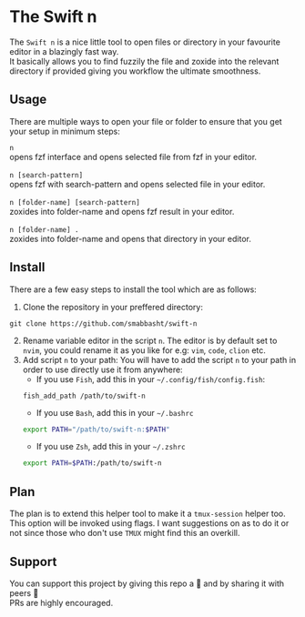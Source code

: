 # The Swift n

The `Swift n` is a nice little tool to open files or directory in your favourite editor in a blazingly fast way. <br>
It basically allows you to find fuzzily the file and zoxide into the relevant directory if provided giving you workflow
the ultimate smoothness.

## Usage

There are multiple ways to open your file or folder to ensure that you get your setup in minimum steps:

`n                               ` <br> opens fzf interface and opens selected file from fzf in your editor. <br> <br>
`n [search-pattern]              ` <br> opens fzf with search-pattern and opens selected file in your editor. <br> <br>
`n [folder-name] [search-pattern]` <br> zoxides into folder-name and opens fzf result in your editor. <br> <br>
`n [folder-name] .               ` <br> zoxides into folder-name and opens that directory in your editor.

## Install

There are a few easy steps to install the tool which are as follows: <br>

1.  Clone the repository in your preffered directory:

<!---->

    git clone https://github.com/smabbasht/swift-n

2.  Rename variable editor in the script `n`. The editor is by default set to
    `nvim`, you could rename it as you like for e.g: `vim`, `code`, `clion` etc.
3.  Add script `n` to your path:
    You will have to add the script `n` to your path in order to use directly use
    it from anywhere:
    *   If you use `Fish`, add this in your `~/.config/fish/config.fish`:
    ```fish
    fish_add_path /path/to/swift-n
    ```
    *   If you use `Bash`, add this in your `~/.bashrc`
    ```bash
    export PATH="/path/to/swift-n:$PATH"
    ```
    *   If you use `Zsh`, add this in your `~/.zshrc`
    ```zsh
    export PATH=$PATH:/path/to/swift-n
    ```

## Plan

The plan is to extend this helper tool to make it a `tmux-session` helper
too. This option will be invoked using flags. I want suggestions on as to do it
or not since those who don't use `TMUX` might find this an overkill.

## Support

You can support this project by giving this repo a :star2: and by sharing it
with peers :two_men_holding_hands: <br> PRs are highly encouraged.
